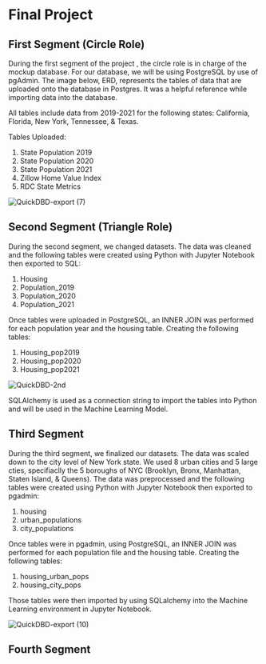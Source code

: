 # Final Project

## First Segment (Circle Role)
During the first segment of the project , the circle role is in charge of the mockup database. For our database, we will be using PostgreSQL by use of pgAdmin. The image below, ERD, represents the tables of data that are uploaded onto the database in Postgres. It was a helpful reference while importing data into the database.

All tables include data from 2019-2021 for the following states: California, Florida, New York, Tennessee, & Texas.

Tables Uploaded: 
1. State Population 2019
2. State Population 2020
3. State Population 2021
4. Zillow Home Value Index
5. RDC State Metrics

![QuickDBD-export (7)](https://user-images.githubusercontent.com/101649525/198473506-8871c4dd-50eb-4ff8-bb2c-ecb1eb9cf8ac.png)


## Second Segment (Triangle Role)
During the second segment, we changed datasets. The data was cleaned and the following tables were created using Python with Jupyter Notebook then exported to SQL:

1. Housing
2. Population_2019
3. Population_2020
4. Population_2021

Once tables were uploaded in PostgreSQL, an INNER JOIN was performed for each population year and the housing table. Creating the following tables:

1. Housing_pop2019
2. Housing_pop2020
3. Housing_pop2021


![QuickDBD-2nd](https://user-images.githubusercontent.com/101649525/199623884-8ebb786c-6118-4e75-9b26-90e797b9c267.png)

SQLAlchemy is used as a connection string to import the tables into Python and will be used in the Machine Learning Model.

## Third Segment
During the third segment, we finalized our datasets. The data was scaled down to the city level of New York state. We used 8 urban cities and 5 large cties, specifiaclly the 5 boroughs of NYC (Brooklyn, Bronx, Manhattan, Staten Island, & Queens). The data was preprocessed and the following tables were created using Python with Jupyter Notebook then exported to pgadmin:

1. housing
2. urban_populations
3. city_populations

Once tables were in pgadmin, using PostgreSQL, an INNER JOIN was performed for each population file and the housing table. Creating the following tables:

1. housing_urban_pops
2. housing_city_pops

Those tables were then imported by using SQLalchemy into the Machine Learning environment in Jupyter Notebook. 

![QuickDBD-export (10)](https://user-images.githubusercontent.com/101649525/200152034-f1f663d3-fc63-4186-92be-fa24c55a76c4.png)

## Fourth Segment
